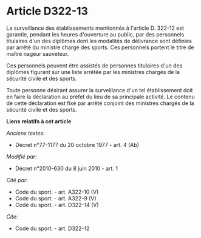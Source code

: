 # Article D322-13

La surveillance des établissements mentionnés à l'article D. 322-12 est garantie, pendant les heures d'ouverture au public,
par des personnels titulaires d'un des diplômes dont les modalités de délivrance sont définies par arrêté du ministre chargé
des sports. Ces personnels portent le titre de maître nageur sauveteur. 

Ces personnels peuvent être assistés de personnes titulaires d'un des diplômes figurant sur une liste arrêtée par les
ministres chargés de la sécurité civile et des sports. 

Toute personne désirant assurer la surveillance d'un tel établissement doit en faire la déclaration au préfet du lieu de sa
principale activité. Le contenu de cette déclaration est fixé par arrêté conjoint des ministres chargés de la sécurité civile
et des sports.

**Liens relatifs à cet article**

_Anciens textes_:

  - Décret n°77-1177 du 20 octobre 1977 - art. 4 (Ab)

_Modifié par_:

  - Décret n°2010-630 du 8 juin 2010 - art. 1

_Cité par_:

  - Code du sport. - art. A322-10 (V)
  - Code du sport. - art. A322-9 (V)
  - Code du sport. - art. D322-14 (V)

_Cite_:

  - Code du sport. - art. D322-12
